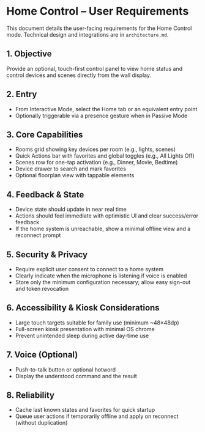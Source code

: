 # Home Control – User Requirements

This document details the user-facing requirements for the Home Control mode. Technical design and integrations are in `architecture.md`.

## 1. Objective
Provide an optional, touch-first control panel to view home status and control devices and scenes directly from the wall display.

## 2. Entry
- From Interactive Mode, select the Home tab or an equivalent entry point
- Optionally triggerable via a presence gesture when in Passive Mode

## 3. Core Capabilities
- Rooms grid showing key devices per room (e.g., lights, scenes)
- Quick Actions bar with favorites and global toggles (e.g., All Lights Off)
- Scenes row for one-tap activation (e.g., Dinner, Movie, Bedtime)
- Device drawer to search and mark favorites
- Optional floorplan view with tappable elements

## 4. Feedback & State
- Device state should update in near real time
- Actions should feel immediate with optimistic UI and clear success/error feedback
- If the home system is unreachable, show a minimal offline view and a reconnect prompt

## 5. Security & Privacy
- Require explicit user consent to connect to a home system
- Clearly indicate when the microphone is listening if voice is enabled
- Store only the minimum configuration necessary; allow easy sign-out and token revocation

## 6. Accessibility & Kiosk Considerations
- Large touch targets suitable for family use (minimum ~48×48dp)
- Full-screen kiosk presentation with minimal OS chrome
- Prevent unintended sleep during active day-time use

## 7. Voice (Optional)
- Push-to-talk button or optional hotword
- Display the understood command and the result

## 8. Reliability
- Cache last known states and favorites for quick startup
- Queue user actions if temporarily offline and apply on reconnect (without duplication)
